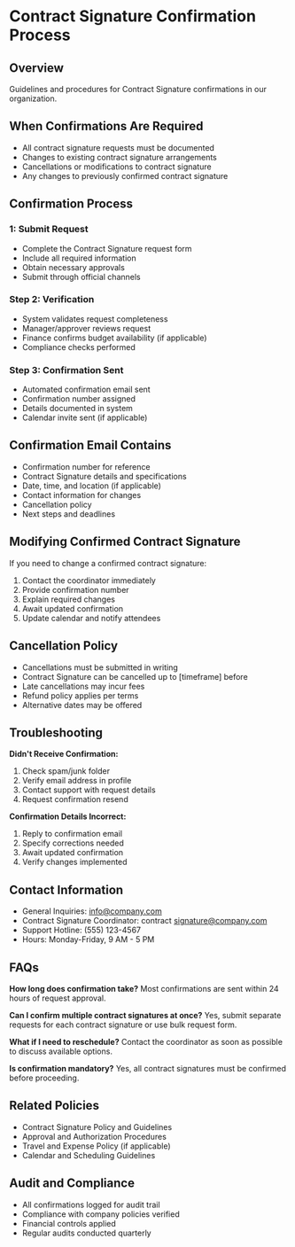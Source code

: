 # Contract Signature Confirmation Process

## Overview
Guidelines and procedures for Contract Signature confirmations in our organization.

## When Confirmations Are Required
- All contract signature requests must be documented
- Changes to existing contract signature arrangements
- Cancellations or modifications to contract signature
- Any changes to previously confirmed contract signature

## Confirmation Process

###  1: Submit Request
- Complete the Contract Signature request form
- Include all required information
- Obtain necessary approvals
- Submit through official channels

### Step 2: Verification
- System validates request completeness
- Manager/approver reviews request
- Finance confirms budget availability (if applicable)
- Compliance checks performed

### Step 3: Confirmation Sent
- Automated confirmation email sent
- Confirmation number assigned
- Details documented in system
- Calendar invite sent (if applicable)

## Confirmation Email Contains
- Confirmation number for reference
- Contract Signature details and specifications
- Date, time, and location (if applicable)
- Contact information for changes
- Cancellation policy
- Next steps and deadlines

## Modifying Confirmed Contract Signature
If you need to change a confirmed contract signature:
1. Contact the coordinator immediately
2. Provide confirmation number
3. Explain required changes
4. Await updated confirmation
5. Update calendar and notify attendees

## Cancellation Policy
- Cancellations must be submitted in writing
- Contract Signature can be cancelled up to [timeframe] before
- Late cancellations may incur fees
- Refund policy applies per terms
- Alternative dates may be offered

## Troubleshooting

**Didn't Receive Confirmation:**
1. Check spam/junk folder
2. Verify email address in profile
3. Contact support with request details
4. Request confirmation resend

**Confirmation Details Incorrect:**
1. Reply to confirmation email
2. Specify corrections needed
3. Await updated confirmation
4. Verify changes implemented

## Contact Information
- General Inquiries: info@company.com
- Contract Signature Coordinator: contract signature@company.com
- Support Hotline: (555) 123-4567
- Hours: Monday-Friday, 9 AM - 5 PM

## FAQs

**How long does confirmation take?**
Most confirmations are sent within 24 hours of request approval.

**Can I confirm multiple contract signatures at once?**
Yes, submit separate requests for each contract signature or use bulk request form.

**What if I need to reschedule?**
Contact the coordinator as soon as possible to discuss available options.

**Is confirmation mandatory?**
Yes, all contract signatures must be confirmed before proceeding.

## Related Policies
- Contract Signature Policy and Guidelines
- Approval and Authorization Procedures
- Travel and Expense Policy (if applicable)
- Calendar and Scheduling Guidelines

## Audit and Compliance
- All confirmations logged for audit trail
- Compliance with company policies verified
- Financial controls applied
- Regular audits conducted quarterly

